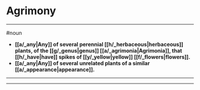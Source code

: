 # Agrimony
---
#noun
- **[[a/_any|Any]] of several perennial [[h/_herbaceous|herbaceous]] plants, of the [[g/_genus|genus]] [[a/_agrimonia|Agrimonia]], that [[h/_have|have]] spikes of [[y/_yellow|yellow]] [[f/_flowers|flowers]].**
- **[[a/_any|Any]] of several unrelated plants of a similar [[a/_appearance|appearance]].**
---
---
